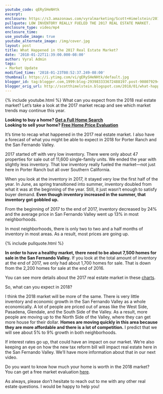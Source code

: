 ```yaml
---
youtube_code: qERySHeNHtk
excerpt:
enclosure: https://s3.amazonaws.com/vyralmarketing/Scott+Himelstein/2018/Porter+Ranch+Real+Estate-+Market+forecast+for+2018.mp4
pullquote: LOW INVENTORY REALLY FUELED THE 2017 REAL ESTATE MARKET.
enclosure_type: video/mp4
enclosure_time:
use_youtube_image: true
youtube_alternate_image: /img/cover.jpg
layout: post
title: What Happened in the 2017 Real Estate Market?
date: '2018-01-22T11:39:00.000-08:00'
author: Vyral Admin
tags:
- Market Update
modified_time: '2018-01-23T08:52:37.249-08:00'
thumbnail: https://i.ytimg.com/vi/qERySHeNHtk/default.jpg
blogger_id: tag:blogger.com,1999:blog-293983333672488197.post-9080792944947258332
blogger_orig_url: http://scotthimelstein.blogspot.com/2018/01/what-happened-in-2017-real-estate-market.html
---
```

{% include youtube.html %}
What can you expect from the 2018 real estate market? Let’s take a look at the 2017 market recap and see which market trends may continue this year.

<div class="post-cta">
<strong>Looking to buy a home? <a href="http://www.whatsyoursocalhomeworth.com/" target="_blank">Get a Full Home Search</a></strong><br>
<strong>Looking to sell your home?  <a href="http://www.scottworks4u.com/#home-search" target="_blank">Free Home Price Evaluation</a></strong>
</div>

It’s time to recap what happened in the 2017 real estate market. I also have a forecast of what you might be able to expect in 2018 for Porter Ranch and the San Fernando Valley.

2017 started off with very low inventory. There were only about 47 properties for sale out of 11,600 single-family units. We ended the year with slightly less inventory. That low inventory really fueled the market—not just here in Porter Ranch but all over Southern California.

When you look at the inventory in 2017, it stayed very low the first half of the year. In June, as spring transitioned into summer, inventory doubled from what it was at the beginning of the year. Still, it just wasn’t enough to satisfy buyer demand. **Even though inventory increased in the summer, that inventory got gobbled up.**

From the beginning of 2017 to the end of 2017, inventory decreased by 24% and the average price in San Fernando Valley went up 13% in most neighborhoods.

In most neighborhoods, there is only two to two and a half months of inventory in most areas. As a result, most prices are going up.

{% include pullquote.html %}

**In order to have a healthy market, there need to be about 7,500 homes for sale in the San Fernando Valley.** If you look at the total amount of inventory at the end of 2017, we only had about 1,700 homes for sale. That is down from the 2,200 homes for sale at the end of 2016.

You can see more details about the 2017 real estate market in these <a href="http://srar.com/mls/statistics/2017/12/2017-12_SFV_Charts.pdf" target="_blank">charts</a>.

So, what can you expect in 2018?

I think the 2018 market will be more of the same. There is very little inventory and economic growth in the San Fernando Valley as a whole economically. A lot of people are priced out of areas like the West Side, Pasadena, Glendale, and the South Side of the Valley. As a result, more people are moving up to the North Side of the Valley, where they can get more house for their dollar. **Homes are moving quickly in this area because they are more affordable and there is a lot of competition.** I predict that we will see about 5% to 9% growth in both neighborhoods.

If interest rates go up, that could have an impact on our market. We’re also keeping an eye on how the new tax reform bill will impact real estate here in the San Fernando Valley. We’ll have more information about that in our next video.

Do you want to know how much your home is worth in the 2018 market? You can get a free market evaluation <a href="http://www.your91326.com/" target="_blank">here</a>.

As always, please don’t hesitate to reach out to me with any other real estate questions. I would be happy to help you!
